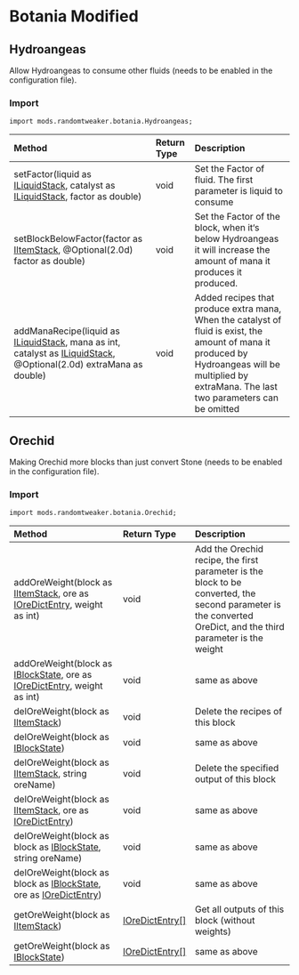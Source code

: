 # Botania Modified

## Hydroangeas

Allow Hydroangeas to consume other fluids (needs to be enabled in the configuration file).

### Import

```zenscript
import mods.randomtweaker.botania.Hydroangeas;
```

| Method | Return Type | Description |
| :------------------- | :------------------- | :------------------- |
| setFactor(liquid as [ILiquidStack](https://docs.blamejared.com/1.12/en/Vanilla/Liquids/ILiquidStack/), catalyst as [ILiquidStack](https://docs.blamejared.com/1.12/en/Vanilla/Liquids/ILiquidStack/), factor as double) | void | Set the Factor of fluid. The first parameter is liquid to consume |
| setBlockBelowFactor(factor as [IItemStack](https://docs.blamejared.com/1.12/en/Vanilla/Items/IItemStack/), @Optional(2.0d) factor as double) | void | Set the Factor of the block, when it‘s below Hydroangeas it will increase the amount of mana it produces it produced. |
| addManaRecipe(liquid as [ILiquidStack](https://docs.blamejared.com/1.12/en/Vanilla/Liquids/ILiquidStack/), mana as int, catalyst as [ILiquidStack](https://docs.blamejared.com/1.12/en/Vanilla/Liquids/ILiquidStack/), @Optional(2.0d) extraMana as double) | void | Added recipes that produce extra mana, When the catalyst of fluid is exist, the amount of mana it  produced by Hydroangeas will be multiplied by extraMana. The last two parameters can be omitted |

## Orechid

Making Orechid more blocks than just convert Stone (needs to be enabled in the configuration file).

### Import

```zenscript
import mods.randomtweaker.botania.Orechid;
```

| Method | Return Type | Description |
| :------------------- | :------------------- | :------------------- |
| addOreWeight(block as [IItemStack](https://docs.blamejared.com/1.12/en/Vanilla/Items/IItemStack/), ore as [IOreDictEntry](https://docs.blamejared.com/1.12/en/Vanilla/OreDict/IOreDictEntry/), weight as int) | void | Add the Orechid recipe, the first parameter is the block to be converted, the second parameter is the converted OreDict, and the third parameter is the weight |
| addOreWeight(block as [IBlockState](https://docs.blamejared.com/1.12/en/Vanilla/Blocks/IBlockState/), ore as [IOreDictEntry](https://docs.blamejared.com/1.12/en/Vanilla/OreDict/IOreDictEntry/), weight as int) | void | same as above |
| delOreWeight(block as [IItemStack](https://docs.blamejared.com/1.12/en/Vanilla/Items/IItemStack/)) | void | Delete the recipes of this block |
| delOreWeight(block as [IBlockState](https://docs.blamejared.com/1.12/en/Vanilla/Blocks/IBlockState/)) | void | same as above |
| delOreWeight(block as [IItemStack](https://docs.blamejared.com/1.12/en/Vanilla/Items/IItemStack/), string oreName) | void | Delete the specified output of this block |
| delOreWeight(block as [IItemStack](https://docs.blamejared.com/1.12/en/Vanilla/Items/IItemStack/), ore as [IOreDictEntry](https://docs.blamejared.com/1.12/en/Vanilla/OreDict/IOreDictEntry/)) | void | same as above |
| delOreWeight(block as block as [IBlockState](https://docs.blamejared.com/1.12/en/Vanilla/Blocks/IBlockState/), string oreName) | void | same as above |
| delOreWeight(block as block as [IBlockState](https://docs.blamejared.com/1.12/en/Vanilla/Blocks/IBlockState/), ore as [IOreDictEntry](https://docs.blamejared.com/1.12/en/Vanilla/OreDict/IOreDictEntry/)) | void | same as above |
| getOreWeight(block as [IItemStack](https://docs.blamejared.com/1.12/en/Vanilla/Items/IItemStack/)) | [IOreDictEntry[]](https://docs.blamejared.com/1.12/en/Vanilla/OreDict/IOreDictEntry/) | Get all outputs of this block (without weights) |
| getOreWeight(block as [IBlockState](https://docs.blamejared.com/1.12/en/Vanilla/Blocks/IBlockState/)) | [IOreDictEntry[]](https://docs.blamejared.com/1.12/en/Vanilla/OreDict/IOreDictEntry/) | same as above |
